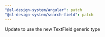 ```yaml
---
"@sl-design-system/angular": patch
"@sl-design-system/search-field": patch
---
```


Update to use the new TextField generic type
